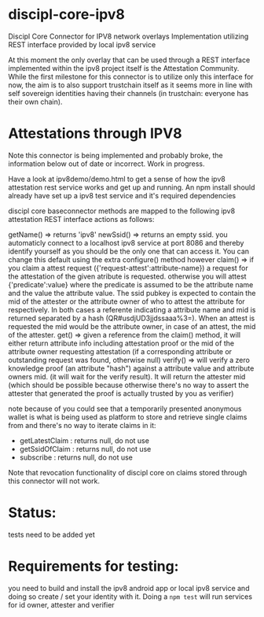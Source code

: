 # discipl-core-ipv8

Discipl Core Connector for IPV8 network overlays
Implementation utilizing REST interface provided by local ipv8 service

At this moment the only overlay that can be used through a REST interface implemented within the ipv8 project itself
is the Attestation Community. While the first milestone for this connector is to utilize only this interface for now,
the aim is to also support trustchain itself as it seems more in line with self sovereign identities having their
channels (in trustchain: everyone has their own chain).

# Attestations through IPV8

Note this connector is being implemented and probably broke, the information below out of date or incorrect. Work in progress.

Have a look at ipv8demo/demo.html to get a sense of how the ipv8 attestation rest service works and get up and running.
An npm install should already have set up a ipv8 test service and it's required dependencies

discipl core baseconnector methods are mapped to the following ipv8 attestation REST interface actions as follows:

getName() => returns 'ipv8'
newSsid() => returns an empty ssid. you automaticly connect to a localhost ipv8 service at port 8086 and thereby identify yourself as you should be the only one that can access it.
             You can change this default using the extra configure() method however
claim()   => if you claim a attest request ({'request-attest':attribute-name}) a request for the attestation of the given atribute is requested.
             otherwise you will attest {'predicate':value} where the predicate is assumed to be the attribute name and the value the attribute value. The ssid pubkey is expected to
             contain the mid of the attester or the attribute owner of who to attest the attribute for respectively. In both cases a referente indicating a attribute name and mid is returned
             separated by a hash (QR#usdjUD3jjdssaaa%3=). When an attest is requested the mid would be the attribute owner, in case of an attest, the mid of the attester.
get()     => given a reference from the claim() method, it will either return attribute info including attestation proof or the mid of the attribute owner requesting attestation
            (if a corresponding attribute or outstanding request was found, otherwise null)
verify()  => will verify a zero knowledge proof (an attribute "hash") against a attribute value and attribute owners mid. (it will wait for the verify result). It will return the attester mid (which should be possible because otherwise
            there's no way to assert the attester that generated the proof is actually trusted by you as verifier)

note because of you could see that a temporarily presented anonymous wallet is what is being used as platform to store and retrieve single claims from and there's no way to iterate claims in it:
- getLatestClaim : returns null, do not use
- getSsidOfClaim : returns null, do not use
- subscribe      : returns null, do not use

Note that revocation functionality of discipl core on claims stored through this connector will not work.

# Status:

tests need to be added yet

# Requirements for testing:

you need to build and install the ipv8 android app or local ipv8 service and doing so create / set your identity with it.
Doing a `npm test` will run services for id owner, attester and verifier
